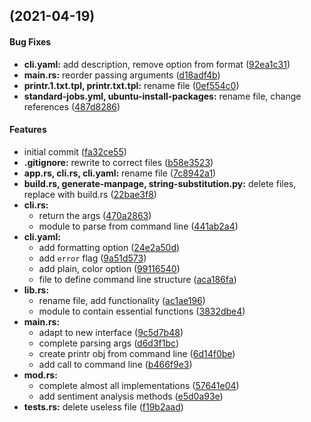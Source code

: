 <a name=""></a>
##  (2021-04-19)


#### Bug Fixes

* **cli.yaml:**  add description, remove option from format ([92ea1c31](92ea1c31))
* **main.rs:**  reorder passing arguments ([d18adf4b](d18adf4b))
* **printr.1.txt.tpl, printr.txt.tpl:**  rename file ([0ef554c0](0ef554c0))
* **standard-jobs.yml, ubuntu-install-packages:**  rename file, change references ([487d8286](487d8286))

#### Features

*   initial commit ([fa32ce55](fa32ce55))
* **.gitignore:**  rewrite to correct files ([b58e3523](b58e3523))
* **app.rs, cli.rs, cli.yaml:**  rename file ([7c8942a1](7c8942a1))
* **build.rs, generate-manpage, string-substitution.py:**  delete files, replace with build.rs ([22bae3f8](22bae3f8))
* **cli.rs:**
  *  return the args ([470a2863](470a2863))
  *  module to parse from command line ([441ab2a4](441ab2a4))
* **cli.yaml:**
  *  add formatting option ([24e2a50d](24e2a50d))
  *  add `error` flag ([9a51d573](9a51d573))
  *  add plain, color option ([99116540](99116540))
  *  file to define command line structure ([aca186fa](aca186fa))
* **lib.rs:**
  *  rename file, add functionality ([ac1ae196](ac1ae196))
  *  module to contain essential functions ([3832dbe4](3832dbe4))
* **main.rs:**
  *  adapt to new interface ([9c5d7b48](9c5d7b48))
  *  complete parsing args ([d6d3f1bc](d6d3f1bc))
  *  create printr obj from command line ([6d14f0be](6d14f0be))
  *  add call to command line ([b466f9e3](b466f9e3))
* **mod.rs:**
  *  complete almost all implementations ([57641e04](57641e04))
  *  add sentiment analysis methods ([e5d0a93e](e5d0a93e))
* **tests.rs:**  delete useless file ([f19b2aad](f19b2aad))
